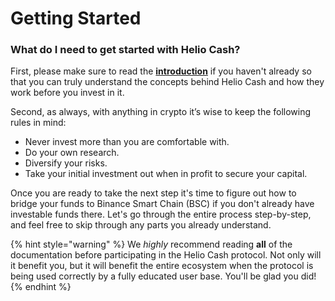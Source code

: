 # Getting Started

### **What do I need to get started with Helio Cash?**

First, please make sure to read the [**introduction**](../../) if you haven't already so that you can truly understand the concepts behind Helio Cash and how they work before you invest in it.

Second, as always, with anything in crypto it’s wise to keep the following rules in mind:

* Never invest more than you are comfortable with.
* Do your own research.
* Diversify your risks.
* Take your initial investment out when in profit to secure your capital.

Once you are ready to take the next step it's time to figure out how to bridge your funds to Binance Smart Chain (BSC) if you don't already have investable funds there. Let's go through the entire process step-by-step, and feel free to skip through any parts you already understand.

{% hint style="warning" %}
We _highly_ recommend reading **all** of the documentation before participating in the Helio Cash protocol. Not only will it benefit you, but it will benefit the entire ecosystem when the protocol is being used correctly by a fully educated user base. You'll be glad you did!
{% endhint %}

